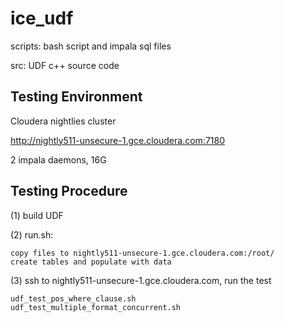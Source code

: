 # ice_udf

scripts: bash script and impala sql files

src: UDF c++ source code

## Testing Environment
Cloudera nightlies cluster

http://nightly511-unsecure-1.gce.cloudera.com:7180

2 impala daemons, 16G

## Testing Procedure
(1) build UDF

(2) run.sh: 
    
    copy files to nightly511-unsecure-1.gce.cloudera.com:/root/
    create tables and populate with data
    
(3) ssh to nightly511-unsecure-1.gce.cloudera.com, run the test
    
    udf_test_pos_where_clause.sh
    udf_test_multiple_format_concurrent.sh
